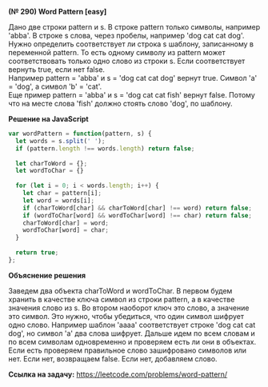 **(№ 290) Word Pattern [easy]**

Дано две строки pattern и s. В строке pattern только символы, например 'abba'. В строке s слова, через пробелы, например 'dog cat cat dog'. Нужно определить соответствует ли строка s шаблону, записанному в переменной pattern. То есть одному символу из pattern может соответствовать только одно слово из строки s. Если соответствует вернуть true, если нет false.  
Например pattern = 'abba' и s = 'dog cat cat dog' вернут true. Символ 'a' = 'dog', а символ 'b' = 'cat'.  
Еще пример  pattern = 'abba' и s = 'dog cat cat fish' вернут false. Потому что на месте слова 'fish' должно стоять слово 'dog', по шаблону.

**Решение на JavaScript**

```javascript
var wordPattern = function(pattern, s) {
  let words = s.split(' ');
  if (pattern.length !== words.length) return false;
  
  let charToWord = {};
  let wordToChar = {}
  
  for (let i = 0; i < words.length; i++) {
    let char = pattern[i];
    let word = words[i];
    if (charToWord[char] && charToWord[char] !== word) return false;
    if (wordToChar[word] && wordToChar[word] !== char) return false;
    charToWord[char] = word;
    wordToChar[word] = char;
  }
  
  return true;
};
```

**Объяснение решения**

Заведем два объекта charToWord и wordToChar. В первом будем хранить в качестве ключа символ из строки pattern, а в качестве значения слово из s. Во втором наоборот ключ это слово, а значение это символ. Это нужно, чтобы убедиться, что один символ шифрует одно слово. Например шаблон 'aaaa' соответствует строке 'dog cat cat dog', но символ 'a' два слова шифрует. Дальше идем по всем словам и по всем символам одновременно и проверяем есть ли они в объектах. Если есть проверяем правильное слово зашифровано символов или нет. Если нет, возвращаем false. Если нет, добавляем слово.

**Ссылка на задачу:** https://leetcode.com/problems/word-pattern/